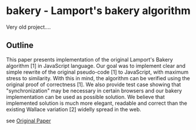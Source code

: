 # bakery - Lamport's bakery algorithm

Very old project....

## Outline

This paper presents implementation of the original Lamport's Bakery algorithm [1] in JavaScript language. Our goal was to implement clear and simple rewrite of the original pseudo-code [1] to JavaScript, with maximum stress to similarity. With this in mind, the algorithm can be verified using the original proof of correctness [1]. We also provide test case showing that "synchronization" may be necessary in certain browsers and our bakery implementation can be used as possible solution. We believe that implemented solution is much more elegant, readable and correct than the existing Wallace variation [2] widelly spread in the web.

see [Original Paper](./doc/Lamport-Bakery-Algorithm-in-JavaScript.html)

